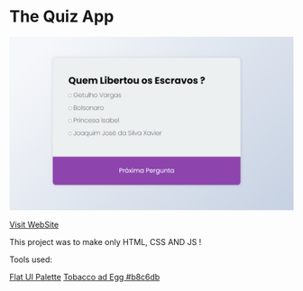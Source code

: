 # The Quiz App
![The Quiz App](./quizappscreen.png)

[Visit WebSite](https://quiz.israelcena.com.br/)

This project was to make only HTML, CSS AND JS !

Tools used:

[Flat UI Palette](https://flatuicolors.com/palette/defo)
[Tobacco ad Egg #b8c6db](https://www.eggradients.com/?73afe765_page=3)
